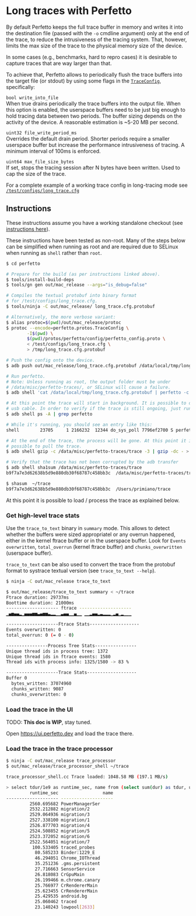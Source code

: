 # Long traces with Perfetto

By default Perfetto keeps the full trace buffer in memory and writes it into the
destination file (passed with the `-o` cmdline argument) only at the end of the
trace, to reduce the intrusiveness of the tracing system.
That, however, limits the max size of the trace to the physical memory size of
the device.

In some cases (e.g., benchmarks, hard to repro cases) it is desirable to capture
traces that are way larger than that.


To achieve that, Perfetto allows to periodically flush the trace buffers into
the target file (or stdout) by using some flags in the
[`TraceConfig`](/protos/perfetto/config/trace_config.proto), specifically:

`bool write_into_file`  
When true drains periodically the trace buffers into the output
file. When this option is enabled, the userspace buffers need to be just
big enough to hold tracing data between two periods.
The buffer sizing depends on the activity of the device. A reasonable estimation
is ~5-20 MB per second.

`uint32 file_write_period_ms`  
Overrides the default drain period. Shorter periods require a smaller userspace
buffer but increase the performance intrusiveness of tracing. A minimum interval
of 100ms is enforced.

`uint64 max_file_size_bytes`  
If set, stops the tracing session after N bytes have been written. Used to
cap the size of the trace.

For a complete example of a working trace config in long-tracing mode see
[`/test/configs/long_trace.cfg`](/test/configs/long_trace.cfg)

## Instructions
These instructions assume you have a working standalone checkout (see
[instructions here](/docs/old/build-instructions-old.md)).

These instructions have been tested as non-root. Many of the steps below can be
simplified when running as root and are required due to SELinux when running as
`shell` rather than `root`.

``` bash
$ cd perfetto

# Prepare for the build (as per instructions linked above).
$ tools/install-build-deps
$ tools/gn gen out/mac_release --args="is_debug=false"

# Compiles the textual protobuf into binary format
# for /test/configs/long_trace.cfg.
$ tools/ninja -C out/mac_release/ long_trace.cfg.protobuf

# Alternatively, the more verbose variant:
$ alias protoc=$(pwd)/out/mac_release/protoc
$ protoc --encode=perfetto.protos.TraceConfig \
        -I$(pwd) \
        $(pwd)/protos/perfetto/config/perfetto_config.proto \
        < /test/configs/long_trace.cfg \
        > /tmp/long_trace.cfg.protobuf

# Push the config onto the device.
$ adb push out/mac_release/long_trace.cfg.protobuf /data/local/tmp/long_trace.cfg.protobuf

# Run perfetto.
# Note: Unless running as root, the output folder must be under
# /data/misc/perfetto-traces/, or SELinux will cause a failure.
$ adb shell 'cat /data/local/tmp/long_trace.cfg.protobuf | perfetto -c - -o /data/misc/perfetto-traces/trace --background'

# At this point the trace will start in background. It is possible to detach the
# usb cable. In order to verify if the trace is still ongoing, just run:
$ adb shell ps -A | grep perfetto

# While it's running, you should see an entry like this:
shell        23705     1 2166232  12344 do_sys_poll 7796ef2700 S perfetto

# At the end of the trace, the process will be gone. At this point it is
# possible to pull the trace.
$ adb shell gzip -c /data/misc/perfetto-traces/trace -3 | gzip -dc - > ~/trace

# Verify that the trace has not been corrupted by the adb transfer
$ adb shell sha1sum /data/misc/perfetto-traces/trace
b9f7a7e3d62638b5d9e880db30f68787c458bb3c  /data/misc/perfetto-traces/trace

$ shasum  ~/trace
b9f7a7e3d62638b5d9e880db30f68787c458bb3c  /Users/primiano/trace
```

At this point it is possible to load / process the trace as explained below.

### Get high-level trace stats
Use the `trace_to_text` binary in `summary` mode. This allows to detect whether
the buffers were sized appropriatel or any overrun happened, either in the
kernel ftrace buffer or in the userspace buffer. Look for
`Events overwritten`, `total_overrun` (kernel ftrace buffer)
and `chunks_overwritten` (userspace buffer).

`trace_to_text` can be also used to convert the trace from the protobuf format
to systrace textual version (see `trace_to_text --help`).


``` bash
$ ninja -C out/mac_release trace_to_text

$ out/mac_release/trace_to_text summary < ~/trace
Ftrace duration: 29737ms
Boottime duration: 21000ms
-------------------- ftrace --------------------
▁▄▅▄▄▂▁▄▄▄▅▅▃▄▅▅▃▂▂▁▁▃▄▄▁▁▄▁▁ ▁▁▂▄▄▂▃▂▂▂▁▂▄▁▂▁▁▁

--------------------Ftrace Stats-------------------
Events overwritten: 0
total_overrun: 0 (= 0 - 0)

----------------Process Tree Stats----------------
Unique thread ids in process tree: 1372
Unique thread ids in ftrace events: 1580
Thread ids with process info: 1325/1580 -> 83 %

--------------------Trace Stats-------------------
Buffer 0
  bytes_written: 37074960
  chunks_written: 9087
  chunks_overwritten: 0
```

### Load the trace in the UI

TODO: **This doc is WIP**, stay tuned.

Open https://ui.perfetto.dev and load the trace there.

### Load the trace in the trace processor
``` bash
$ ninja -C out/mac_release trace_processor
$ out/mac_release/trace_processor_shell ~/trace

trace_processor_shell.cc Trace loaded: 1048.58 MB (197.1 MB/s)

> select tdur/1e9 as runtime_sec, name from (select sum(dur) as tdur, utid from sched group by utid) inner join thread using(utid) order by tdur desc limit 20
         runtime_sec                 name
-------------------- --------------------
         2560.695682 PowerManagerSer
         2532.212882 migration/2
         2529.064936 migration/3
         2527.338100 migration/1
         2526.877703 migration/4
         2524.508852 migration/5
         2523.372052 migration/6
         2522.564051 migration/7
          100.533405 traced_probes
           80.585233 Binder:1229_E
           46.294051 Chrome_IOThread
           35.251236 .gms.persistent
           27.716663 SensorService
           26.818083 CrGpuMain
           26.199466 m.chrome.canary
           25.766977 CrRendererMain
           25.623455 CrRendererMain
           25.429535 android.bg
           25.060462 traced
           23.140243 lowpool[2633]
```
